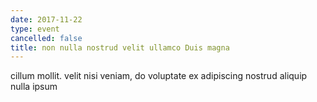 ```yaml
---
date: 2017-11-22
type: event
cancelled: false
title: non nulla nostrud velit ullamco Duis magna
---
```

cillum mollit. velit nisi veniam, do voluptate ex adipiscing nostrud aliquip nulla ipsum